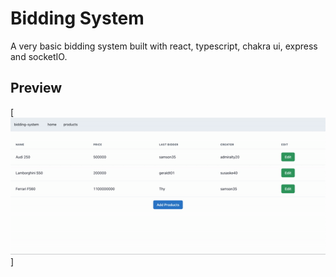 # Bidding System 

A very basic bidding system built with react, typescript, chakra ui, express and socketIO.

## Preview
[![Bidding System](https://github.com/thypirate/bidding-system-typescript/blob/main/bidding-system.gif)]
